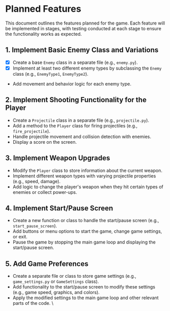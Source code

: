 # Planned Features

This document outlines the features planned for the game. Each feature will be implemented in stages, with testing conducted at each stage to ensure the functionality works as expected.

## 1. Implement Basic Enemy Class and Variations

- [x] Create a base `Enemy` class in a separate file (e.g., `enemy.py`).
- [x] Implement at least two different enemy types by subclassing the `Enemy` class (e.g., `EnemyType1`, `EnemyType2`).
- Add movement and behavior logic for each enemy type.

## 2. Implement Shooting Functionality for the Player

- Create a `Projectile` class in a separate file (e.g., `projectile.py`).
- Add a method to the `Player` class for firing projectiles (e.g., `fire_projectile`).
- Handle projectile movement and collision detection with enemies.
- Display a score on the screen.

## 3. Implement Weapon Upgrades

- Modify the `Player` class to store information about the current weapon.
- Implement different weapon types with varying projectile properties (e.g., speed, damage).
- Add logic to change the player's weapon when they hit certain types of enemies or collect power-ups.

## 4. Implement Start/Pause Screen

- Create a new function or class to handle the start/pause screen (e.g., `start_pause_screen`).
- Add buttons or menu options to start the game, change game settings, or exit.
- Pause the game by stopping the main game loop and displaying the start/pause screen.

## 5. Add Game Preferences

- Create a separate file or class to store game settings (e.g., `game_settings.py` or `GameSettings` class).
- Add functionality to the start/pause screen to modify these settings (e.g., game speed, graphics, and colors).
- Apply the modified settings to the main game loop and other relevant parts of the code.
\